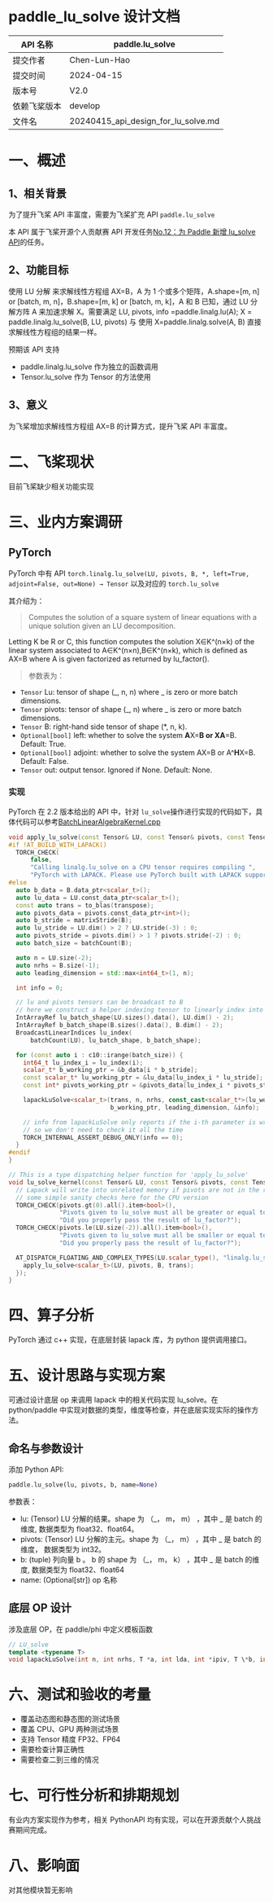 # paddle_lu_solve 设计文档

| API 名称     | paddle.lu_solve                     |
| ------------ | ----------------------------------- |
| 提交作者     | Chen-Lun-Hao                        |
| 提交时间     | 2024-04-15                          |
| 版本号       | V2.0                                |
| 依赖飞桨版本 | develop                             |
| 文件名       | 20240415_api_design_for_lu_solve.md |

# 一、概述

## 1、相关背景

为了提升飞桨 API 丰富度，需要为飞桨扩充 API `paddle.lu_solve`

本 API 属于飞桨开源个人贡献赛 API 开发任务[No.12：为 Paddle 新增 lu_solve API](https://github.com/PaddlePaddle/Paddle/issues/62905)的任务。

## 2、功能目标

使用 LU 分解 来求解线性方程组 AX=B，A 为 1 个或多个矩阵，A.shape=[m, n] or [batch, m, n]，B.shape=[m, k] or [batch, m, k]，A 和 B 已知，通过 LU 分解方阵 A 来加速求解 X。需要满足 LU, pivots, info =paddle.linalg.lu(A); X = paddle.linalg.lu_solve(B, LU, pivots) 与 使用 X=paddle.linalg.solve(A, B) 直接求解线性方程组的结果一样。

预期该 API 支持

- paddle.linalg.lu_solve 作为独立的函数调用
- Tensor.lu_solve 作为 Tensor 的方法使用

## 3、意义

为飞桨增加求解线性方程组 AX=B 的计算方式，提升飞桨 API 丰富度。

# 二、飞桨现状

目前飞桨缺少相关功能实现

# 三、业内方案调研

## PyTorch

PyTorch 中有 API `torch.linalg.lu_solve(LU, pivots, B, *, left=True, adjoint=False, out=None) → Tensor` 以及对应的 `torch.lu_solve`

其介绍为：

> Computes the solution of a square system of linear equations with a unique solution given an LU decomposition.

Letting K be R or C, this function computes the solution X∈K^(n×k) of the linear system associated to
A∈K^(n×n),B∈K^(n×k), which is defined as AX=B
where A is given factorized as returned by lu_factor().

> 参数表为：

- `Tensor` Lu: tensor of shape (_, n, n) where _ is zero or more batch dimensions.
- `Tensor` pivots: tensor of shape (_, n) where _ is zero or more batch dimensions.
- `Tensor` B: right-hand side tensor of shape (\*, n, k).
- `Optional[bool]` left: whether to solve the system **A**X=**B or **X**A**=B. Default: True.
- `Optional[bool]` adjoint: whether to solve the system AX=B or A^**H**X=B. Default: False.
- `Tensor` out: output tensor. Ignored if None. Default: None.

### 实现

PyTorch 在 2.2 版本给出的 API 中，针对 `lu_solve`操作进行实现的代码如下，具体代码可以参考[BatchLinearAlgebraKernel.cpp](https://github.com/pytorch/pytorch/blob/99c822c0ba747fad8528ff6b57712abdbdc2c093/aten/src/ATen/native/BatchLinearAlgebraKernel.cpp#L2710)

```cpp
void apply_lu_solve(const Tensor& LU, const Tensor& pivots, const Tensor& B, TransposeType transpose) {
#if !AT_BUILD_WITH_LAPACK()
  TORCH_CHECK(
      false,
      "Calling linalg.lu_solve on a CPU tensor requires compiling ",
      "PyTorch with LAPACK. Please use PyTorch built with LAPACK support.");
#else
  auto b_data = B.data_ptr<scalar_t>();
  auto lu_data = LU.const_data_ptr<scalar_t>();
  const auto trans = to_blas(transpose);
  auto pivots_data = pivots.const_data_ptr<int>();
  auto b_stride = matrixStride(B);
  auto lu_stride = LU.dim() > 2 ? LU.stride(-3) : 0;
  auto pivots_stride = pivots.dim() > 1 ? pivots.stride(-2) : 0;
  auto batch_size = batchCount(B);

  auto n = LU.size(-2);
  auto nrhs = B.size(-1);
  auto leading_dimension = std::max<int64_t>(1, n);

  int info = 0;

  // lu and pivots tensors can be broadcast to B
  // here we construct a helper indexing tensor to linearly index into LU and pivots
  IntArrayRef lu_batch_shape(LU.sizes().data(), LU.dim() - 2);
  IntArrayRef b_batch_shape(B.sizes().data(), B.dim() - 2);
  BroadcastLinearIndices lu_index(
      batchCount(LU), lu_batch_shape, b_batch_shape);

  for (const auto i : c10::irange(batch_size)) {
    int64_t lu_index_i = lu_index(i);
    scalar_t* b_working_ptr = &b_data[i * b_stride];
    const scalar_t* lu_working_ptr = &lu_data[lu_index_i * lu_stride];
    const int* pivots_working_ptr = &pivots_data[lu_index_i * pivots_stride];

    lapackLuSolve<scalar_t>(trans, n, nrhs, const_cast<scalar_t*>(lu_working_ptr), leading_dimension, const_cast<int*>(pivots_working_ptr),
                            b_working_ptr, leading_dimension, &info);

    // info from lapackLuSolve only reports if the i-th parameter is wrong
    // so we don't need to check it all the time
    TORCH_INTERNAL_ASSERT_DEBUG_ONLY(info == 0);
  }
#endif
}

// This is a type dispatching helper function for 'apply_lu_solve'
void lu_solve_kernel(const Tensor& LU, const Tensor& pivots, const Tensor& B, TransposeType trans) {
  // Lapack will write into unrelated memory if pivots are not in the right range so we do
  // some simple sanity checks here for the CPU version
  TORCH_CHECK(pivots.gt(0).all().item<bool>(),
              "Pivots given to lu_solve must all be greater or equal to 1. "
              "Did you properly pass the result of lu_factor?");
  TORCH_CHECK(pivots.le(LU.size(-2)).all().item<bool>(),
              "Pivots given to lu_solve must all be smaller or equal to LU.size(-2). "
              "Did you properly pass the result of lu_factor?");

  AT_DISPATCH_FLOATING_AND_COMPLEX_TYPES(LU.scalar_type(), "linalg.lu_solve_cpu", [&]{
    apply_lu_solve<scalar_t>(LU, pivots, B, trans);
  });
}
```

# 四、算子分析

PyTorch 通过 c++ 实现，在底层封装 lapack 库，为 python 提供调用接口。

# 五、设计思路与实现方案

可通过设计底层 op 来调用 lapack 中的相关代码实现 lu_solve。在 python/paddle 中实现对数据的类型，维度等检查，并在底层实现实际的操作方法。

## 命名与参数设计

添加 Python API:

```python
paddle.lu_solve(lu, pivots, b, name=None)
```

参数表：

- lu: (Tensor) LU 分解的结果。shape 为 （_， m， m） ，其中 _ 是 batch 的维度, 数据类型为 float32、float64。
- pivots: (Tensor) LU 分解的主元。shape 为 （_， m） ，其中 _ 是 batch 的维度， 数据类型为 int32。
- b: (tuple) 列向量 b 。 b 的 shape 为 （_， m， k） ，其中 _ 是 batch 的维度, 数据类型为 float32、float64
- name: (Optional[str]) op 名称

## 底层 OP 设计

涉及底层 OP，在 paddle/phi 中定义模板函数

```cpp
// LU_solve
template <typename T>
void lapackLuSolve(int n, int nrhs, T *a, int lda, int *ipiv, T \*b, int ldb);
```

# 六、测试和验收的考量

- 覆盖动态图和静态图的测试场景
- 覆盖 CPU、GPU 两种测试场景
- 支持 Tensor 精度 FP32、FP64
- 需要检查计算正确性
- 需要检查二到三维的情况

# 七、可行性分析和排期规划

有业内方案实现作为参考，相关 PythonAPI 均有实现，可以在开源贡献个人挑战赛期间完成。

# 八、影响面

对其他模块暂无影响
